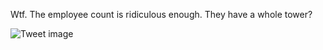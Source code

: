 Wtf. The employee count is ridiculous enough. They have a whole tower?


![Tweet image](/assets/crosspoast/F1bX80kaIAAQF1-.jpg)

